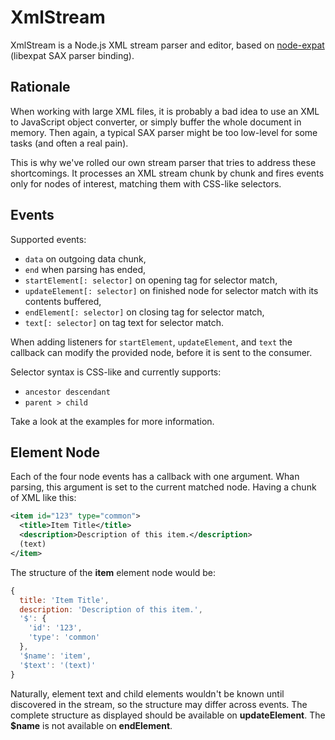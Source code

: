 # XmlStream

XmlStream is a Node.js XML stream parser and editor, based on
[node-expat](https://github.com/astro/node-expat) (libexpat SAX parser
binding).

## Rationale

When working with large XML files, it is probably a bad idea to use an XML to
JavaScript object converter, or simply buffer the whole document in memory.
Then again, a typical SAX parser might be too low-level for some tasks (and
often a real pain).

This is why we've rolled our own stream parser that tries to address these
shortcomings. It processes an XML stream chunk by chunk and fires events only
for nodes of interest, matching them with CSS-like selectors.

## Events

Supported events:

* `data` on outgoing data chunk,
* `end` when parsing has ended,
* `startElement[: selector]` on opening tag for selector match,
* `updateElement[: selector]` on finished node for selector match
  with its contents buffered,
* `endElement[: selector]` on closing tag for selector match,
* `text[: selector]` on tag text for selector match.

When adding listeners for `startElement`, `updateElement`, and `text` the
callback can modify the provided node, before it is sent to the consumer.

Selector syntax is CSS-like and currently supports:

* `ancestor descendant`
* `parent > child`

Take a look at the examples for more information.

## Element Node

Each of the four node events has a callback with one argument. Whan parsing,
this argument is set to the current matched node. Having a chunk of XML like
this:

```xml
<item id="123" type="common">
  <title>Item Title</title>
  <description>Description of this item.</description>
  (text)
</item>
```

The structure of the **item** element node would be:

```javascript
{
  title: 'Item Title',
  description: 'Description of this item.',
  '$': {
    'id': '123',
    'type': 'common'
  },
  '$name': 'item',
  '$text': '(text)'
}
```

Naturally, element text and child elements wouldn't be known until discovered
in the stream, so the structure may differ across events. The complete
structure as displayed should be available on **updateElement**. The **$name**
is not available on **endElement**.
